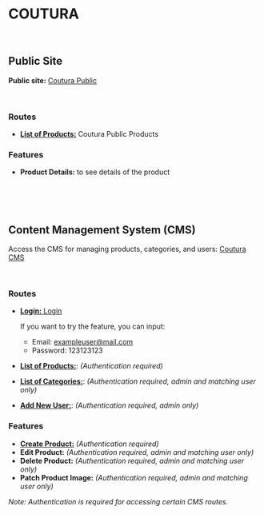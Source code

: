 # COUTURA 

<br>

## Public Site

**Public site:** [Coutura Public](https://coutura-public.vercel.app/)

<br>

### Routes

- [**List of Products:**](https://coutura-public.vercel.app/) Coutura Public Products

### Features

- **Product Details:** to see details of the product

<br>
<br>
<br>

## Content Management System (CMS)

Access the CMS for managing products, categories, and users: [Coutura CMS](https://coutura-cms.vercel.app/)

<br>

### Routes

- [**Login:** Login](https://coutura-cms.vercel.app/login)

  If you want to try the feature, you can input:
  - Email: exampleuser@mail.com
  - Password: 123123123

- [**List of Products:**](https://coutura-cms.vercel.app/): _(Authentication required)_
- [**List of Categories:**](https://coutura-cms.vercel.app/categories): _(Authentication required, admin and matching user only)_
- [**Add New User:**](https://coutura-cms.vercel.app/add-user): _(Authentication required, admin only)_

### Features

- [**Create Product:**](https://coutura-cms.vercel.app/products/create) _(Authentication required)_
- **Edit Product:** _(Authentication required, admin and matching user only)_
- **Delete Product:** _(Authentication required, admin and matching user only)_
- **Patch Product Image:** _(Authentication required, admin and matching user only)_

_Note: Authentication is required for accessing certain CMS routes._
